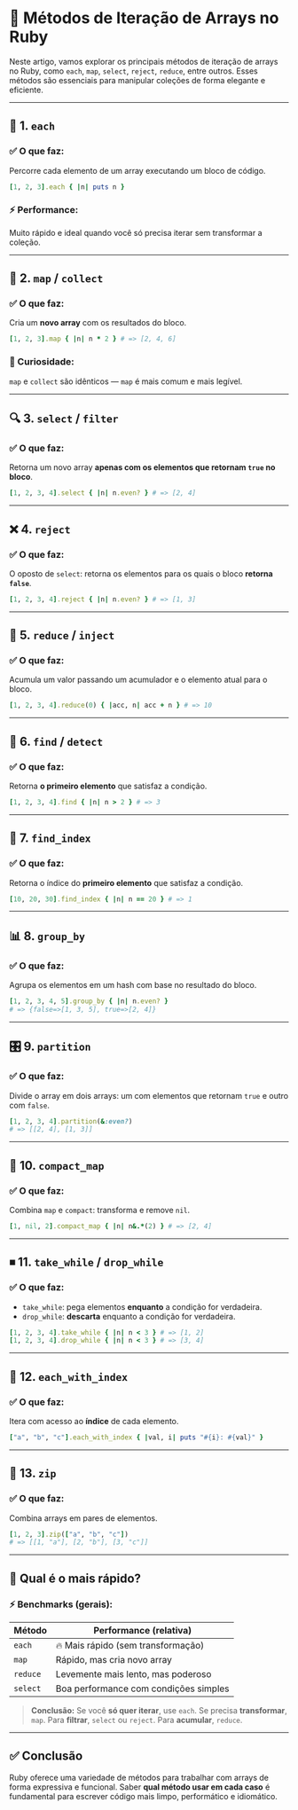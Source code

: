 # 🔁 Métodos de Iteração de Arrays no Ruby

Neste artigo, vamos explorar os principais métodos de iteração de arrays no Ruby, como `each`, `map`, `select`, `reject`, `reduce`, entre outros. Esses métodos são essenciais para manipular coleções de forma elegante e eficiente.

---

## 📌 1. `each`

### ✅ O que faz:
Percorre cada elemento de um array executando um bloco de código.

```ruby
[1, 2, 3].each { |n| puts n }
```

### ⚡ Performance:
Muito rápido e ideal quando você só precisa iterar sem transformar a coleção.

---

## 🔄 2. `map` / `collect`

### ✅ O que faz:
Cria um **novo array** com os resultados do bloco.

```ruby
[1, 2, 3].map { |n| n * 2 } # => [2, 4, 6]
```

### 🧠 Curiosidade:
`map` e `collect` são idênticos — `map` é mais comum e mais legível.

---

## 🔍 3. `select` / `filter`

### ✅ O que faz:
Retorna um novo array **apenas com os elementos que retornam `true` no bloco**.

```ruby
[1, 2, 3, 4].select { |n| n.even? } # => [2, 4]
```

---

## ❌ 4. `reject`

### ✅ O que faz:
O oposto de `select`: retorna os elementos para os quais o bloco **retorna `false`**.

```ruby
[1, 2, 3, 4].reject { |n| n.even? } # => [1, 3]
```

---

## 🤝 5. `reduce` / `inject`

### ✅ O que faz:
Acumula um valor passando um acumulador e o elemento atual para o bloco.

```ruby
[1, 2, 3, 4].reduce(0) { |acc, n| acc + n } # => 10
```

---

## 🎯 6. `find` / `detect`

### ✅ O que faz:
Retorna **o primeiro elemento** que satisfaz a condição.

```ruby
[1, 2, 3, 4].find { |n| n > 2 } # => 3
```

---

## 🔢 7. `find_index`

### ✅ O que faz:
Retorna o índice do **primeiro elemento** que satisfaz a condição.

```ruby
[10, 20, 30].find_index { |n| n == 20 } # => 1
```

---

## 📊 8. `group_by`

### ✅ O que faz:
Agrupa os elementos em um hash com base no resultado do bloco.

```ruby
[1, 2, 3, 4, 5].group_by { |n| n.even? }
# => {false=>[1, 3, 5], true=>[2, 4]}
```

---

## 🎛 9. `partition`

### ✅ O que faz:
Divide o array em dois arrays: um com elementos que retornam `true` e outro com `false`.

```ruby
[1, 2, 3, 4].partition(&:even?)
# => [[2, 4], [1, 3]]
```

---

## 🧽 10. `compact_map`

### ✅ O que faz:
Combina `map` e `compact`: transforma e remove `nil`.

```ruby
[1, nil, 2].compact_map { |n| n&.*(2) } # => [2, 4]
```

---

## ⏹ 11. `take_while` / `drop_while`

### ✅ O que faz:
- `take_while`: pega elementos **enquanto** a condição for verdadeira.
- `drop_while`: **descarta** enquanto a condição for verdadeira.

```ruby
[1, 2, 3, 4].take_while { |n| n < 3 } # => [1, 2]
[1, 2, 3, 4].drop_while { |n| n < 3 } # => [3, 4]
```

---

## 🧪 12. `each_with_index`

### ✅ O que faz:
Itera com acesso ao **índice** de cada elemento.

```ruby
["a", "b", "c"].each_with_index { |val, i| puts "#{i}: #{val}" }
```

---

## 🧮 13. `zip`

### ✅ O que faz:
Combina arrays em pares de elementos.

```ruby
[1, 2, 3].zip(["a", "b", "c"])
# => [[1, "a"], [2, "b"], [3, "c"]]
```

---

## 🚀 Qual é o mais rápido?

### ⚡ Benchmarks (gerais):

| Método     | Performance (relativa) |
|------------|------------------------|
| `each`     | 🔥 Mais rápido (sem transformação) |
| `map`      | Rápido, mas cria novo array |
| `reduce`   | Levemente mais lento, mas poderoso |
| `select`   | Boa performance com condições simples |

> **Conclusão:** Se você **só quer iterar**, use `each`. Se precisa **transformar**, `map`. Para **filtrar**, `select` ou `reject`. Para **acumular**, `reduce`.

---

## ✅ Conclusão

Ruby oferece uma variedade de métodos para trabalhar com arrays de forma expressiva e funcional. Saber **qual método usar em cada caso** é fundamental para escrever código mais limpo, performático e idiomático.
